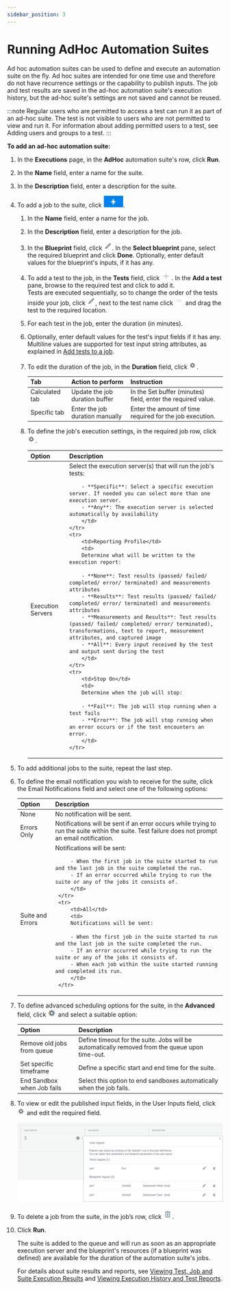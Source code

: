 ```yaml
---
sidebar_position: 3
---
```


# Running AdHoc Automation Suites

Ad hoc automation suites can be used to define and execute an automation suite on the fly. Ad hoc suites are intended for one time use and therefore do not have recurrence settings or the capability to publish inputs. The job and test results are saved in the ad-hoc automation suite's execution history, but the ad-hoc suite's settings are not saved and cannot be reused.

:::note
Regular users who are permitted to access a test can run it as part of an ad-hoc suite. The test is not visible to users who are not permitted to view and run it. For information about adding permitted users to a test, see Adding users and groups to a test.
:::

**To add an ad-hoc automation suite:**

1. In the **Executions** page, in the **AdHoc** automation suite's row, click **Run**.    
2. In the **Name** field, enter a name for the suite.
3. In the **Description** field, enter a description for the suite.
4. To add a job to the suite, click ![](/Images/CloudShell-Portal/Running-Ad-Hoc-Suites/Ad-Hoc-Suites_2_46x27.png).  
    1. In the **Name** field, enter a name for the job.  
        
    2. In the **Description** field, enter a description for the job.
    3. In the **Blueprint** field, click ![](/Images/CloudShell-Portal/Running-Ad-Hoc-Suites/Ad-Hoc-Suites_4.png). In the **Select blueprint** pane, select the required blueprint and click **Done**. Optionally, enter default values for the blueprint's inputs, if it has any.
    4. To add a test to the job, in the **Tests** field, click ![](/Images/CloudShell-Portal/Running-Ad-Hoc-Suites/Ad-Hoc-Suites_5_24x19.png). In the **Add a test** pane, browse to the required test and click to add it.  
        Tests are executed sequentially, so to change the order of the tests inside your job, click ![](/Images/CloudShell-Portal/Running-Ad-Hoc-Suites/Ad-Hoc-Suites_4.png), next to the test name click ![](/Images/CloudShell-Portal/Running-Ad-Hoc-Suites/Ad-Hoc-Suites_7_21x21.png) and drag the test to the required location.
    5. For each test in the job, enter the duration (in minutes).
    6. Optionally, enter default values for the test's input fields if it has any. Multiline values are supported for test input string attributes, as explained in [Add tests to a job](../manage-automation-suites/add-suites.md#add-tests-to-a-job).
        
    7. To edit the duration of the job, in the **Duration** field, click ![](/Images/CloudShell-Portal/Running-Ad-Hoc-Suites/Ad-Hoc-Suites_8_18x19.png).  
        
    
        | Tab | Action to perform | Instruction |
        | --- | --- | --- |
        | Calculated tab | Update the job duration buffer | In the Set buffer (minutes) field, enter the required value. |
        | Specific tab | Enter the job duration manually | Enter the amount of time required for the job execution. |
    
    8.  To define the job's execution settings, in the required job row, click ![](/Images/CloudShell-Portal/Running-Ad-Hoc-Suites/Ad-Hoc-Suites_8_18x19.png).
        
        <table>
        <thead>
            <th>Option</th>
            <th>Description</th>
        </thead>
        <tbody>
            <tr>
                <td>Execution Servers</td>
                <td>
                Select the execution server(s) that will run the job's tests:
        
                - **Specific**: Select a specific execution server. If needed you can select more than one execution server.
                - **Any**: The execution server is selected automatically by availability
                </td>
            </tr>
            <tr>
                <td>Reporting Profile</td>
                <td>
                Determine what will be written to the execution report:
        
                - **None**: Test results (passed/ failed/ completed/ error/ terminated) and measurements attributes
                - **Results**: Test results (passed/ failed/ completed/ error/ terminated) and measurements attributes
                - **Measurements and Results**: Test results (passed/ failed/ completed/ error/ terminated), transformations, text to report, measurement attributes, and captured image
                - **All**: Every input received by the test and output sent during the test
                </td>
            </tr>
            <tr>
                <td>Stop On</td>
                <td>
                Determine when the job will stop:
        
                - **Fail**: The job will stop running when a test fails
                - **Error**: The job will stop running when an error occurs or if the test encounters an error.
                </td>
            </tr>
        </tbody>
        </table>
        
5. To add additional jobs to the suite, repeat the last step.
6. To define the email notification you wish to receive for the suite, click the Email Notifications field and select one of the following options: 

    <table>
    <thead>
        <th>Option</th>
        <th>Description</th>
    </thead>
    <tbody>
        <tr>
            <td>None</td>
            <td>No notification will be sent.</td>
        </tr>
        <tr>
            <td>Errors Only</td>
            <td>Notifications will be sent if an error occurs while trying to run the suite within the suite. Test failure does not prompt an email notification.</td>
        </tr>
        <tr>
            <td>Suite and Errors</td>
            <td>
            Notifications will be sent:

            - When the first job in the suite started to run and the last job in the suite completed the run.
            - If an error occurred while trying to run the suite or any of the jobs it consists of.
            </td>
        </tr>
        <tr>
            <td>All</td>
            <td>
            Notifications will be sent:

            - When the first job in the suite started to run and the last job in the suite completed the run.
            - If an error occurred while trying to run the suite or any of the jobs it consists of.
            - When each job within the suite started running and completed its run.
            </td>
        </tr>
    </tbody>
    </table>


7. To define advanced scheduling options for the suite, in the **Advanced** field, click ![](/Images/CloudShell-Portal/Running-Ad-Hoc-Suites/Ad-Hoc-Suites_9.png) and select a suitable option:

    | Option | Description |
    | --- | --- |
    | Remove old jobs from queue | Define timeout for the suite. Jobs will be automatically removed from the queue upon time-out. |
    | Set specific timeframe | Define a specific start and end time for the suite. |
    | End Sandbox when Job fails | Select this option to end sandboxes automatically when the job fails. |

8. To view or edit the published input fields, in the User Inputs field, click ![](/Images/CloudShell-Portal/Running-Ad-Hoc-Suites/Ad-Hoc-Suites_8_18x19.png) and edit the required field.
    
    ![](/Images/CloudShell-Portal/Running-Ad-Hoc-Suites/Ad-Hoc-Suites_10_.png)
    
9. To delete a job from the suite, in the job’s row, click ![](/Images/CloudShell-Portal/Running-Ad-Hoc-Suites/Ad-Hoc-Suites_11_21x23.png).
10. Click **Run**.
    
    The suite is added to the queue and will run as soon as an appropriate execution server and the blueprint's resources (if a blueprint was defined) are available for the duration of the automation suite's jobs.
    
    For details about suite results and reports, see [Viewing Test, Job and Suite Execution Results](../view-tests-job-suite-execution-results.md) and [Viewing Execution History and Test Reports](../../../portal/job-scheduling/view-execution-history-and-reports/).